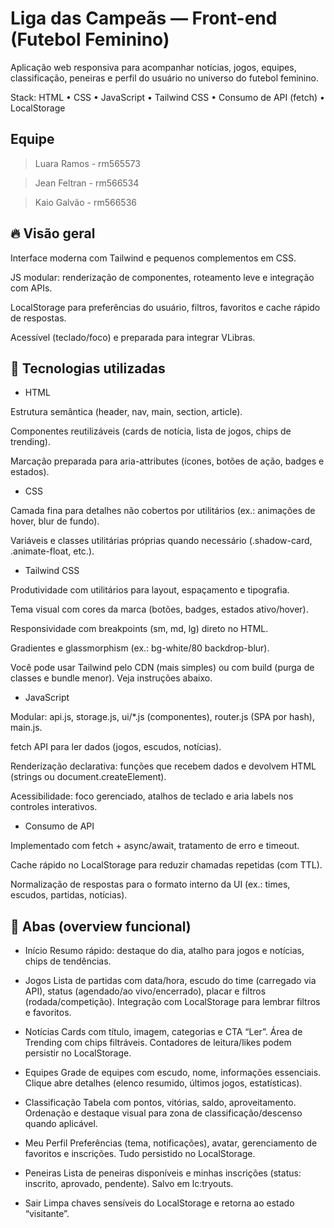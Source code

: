 # Liga das Campeãs — Front-end (Futebol Feminino)

Aplicação web responsiva para acompanhar notícias, jogos, equipes, classificação, peneiras e perfil do usuário no universo do futebol feminino.

Stack: HTML • CSS • JavaScript • Tailwind CSS • Consumo de API (fetch) • LocalStorage

## Equipe 

> Luara Ramos - rm565573
 
> Jean Feltran - rm566534

> Kaio Galvão - rm566536

## 🔥 Visão geral

Interface moderna com Tailwind e pequenos complementos em CSS.

JS modular: renderização de componentes, roteamento leve e integração com APIs.

LocalStorage para preferências do usuário, filtros, favoritos e cache rápido de respostas.

Acessível (teclado/foco) e preparada para integrar VLibras.

##  🧱 Tecnologias utilizadas
- HTML

Estrutura semântica (header, nav, main, section, article).

Componentes reutilizáveis (cards de notícia, lista de jogos, chips de trending).

Marcação preparada para aria-attributes (ícones, botões de ação, badges e estados).

- CSS

Camada fina para detalhes não cobertos por utilitários (ex.: animações de hover, blur de fundo).

Variáveis e classes utilitárias próprias quando necessário (.shadow-card, .animate-float, etc.).

- Tailwind CSS

Produtividade com utilitários para layout, espaçamento e tipografia.

Tema visual com cores da marca (botões, badges, estados ativo/hover).

Responsividade com breakpoints (sm, md, lg) direto no HTML.

Gradientes e glassmorphism (ex.: bg-white/80 backdrop-blur).

Você pode usar Tailwind pelo CDN (mais simples) ou com build (purga de classes e bundle menor). Veja instruções abaixo.

- JavaScript

Modular: api.js, storage.js, ui/*.js (componentes), router.js (SPA por hash), main.js.

fetch API para ler dados (jogos, escudos, notícias).

Renderização declarativa: funções que recebem dados e devolvem HTML (strings ou document.createElement).

Acessibilidade: foco gerenciado, atalhos de teclado e aria labels nos controles interativos.

- Consumo de API

Implementado com fetch + async/await, tratamento de erro e timeout.

Cache rápido no LocalStorage para reduzir chamadas repetidas (com TTL).

Normalização de respostas para o formato interno da UI (ex.: times, escudos, partidas, notícias).


## 🧭 Abas (overview funcional)

- Início
Resumo rápido: destaque do dia, atalho para jogos e notícias, chips de tendências.

- Jogos
Lista de partidas com data/hora, escudo do time (carregado via API), status (agendado/ao vivo/encerrado), placar e filtros (rodada/competição).
Integração com LocalStorage para lembrar filtros e favoritos.

- Notícias
Cards com título, imagem, categorias e CTA “Ler”. Área de Trending com chips filtráveis. Contadores de leitura/likes podem persistir no LocalStorage.

- Equipes
Grade de equipes com escudo, nome, informações essenciais. Clique abre detalhes (elenco resumido, últimos jogos, estatísticas).

- Classificação
Tabela com pontos, vitórias, saldo, aproveitamento. Ordenação e destaque visual para zona de classificação/descenso quando aplicável.

- Meu Perfil
Preferências (tema, notificações), avatar, gerenciamento de favoritos e inscrições. Tudo persistido no LocalStorage.

- Peneiras
Lista de peneiras disponíveis e minhas inscrições (status: inscrito, aprovado, pendente). Salvo em lc:tryouts.

- Sair
Limpa chaves sensíveis do LocalStorage e retorna ao estado “visitante”.

